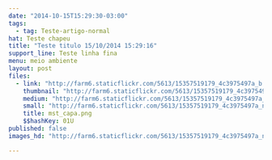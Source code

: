 ```yaml
---
date: "2014-10-15T15:29:30-03:00"
tags:
  - tag: Teste-artigo-normal
hat: Teste chapeu
title: "Teste titulo 15/10/2014 15:29:16"
support_line: Teste linha fina
menu: meio ambiente
layout: post
files:
  - link: "http://farm6.staticflickr.com/5613/15357519179_4c3975497a_b.jpg"
    thumbnail: "http://farm6.staticflickr.com/5613/15357519179_4c3975497a_t.jpg"
    medium: "http://farm6.staticflickr.com/5613/15357519179_4c3975497a_z.jpg"
    small: "http://farm6.staticflickr.com/5613/15357519179_4c3975497a_n.jpg"
    title: mst_capa.png
    $$hashKey: 01U
published: false
images_hd: "http://farm6.staticflickr.com/5613/15357519179_4c3975497a_n.jpg"

---
```

